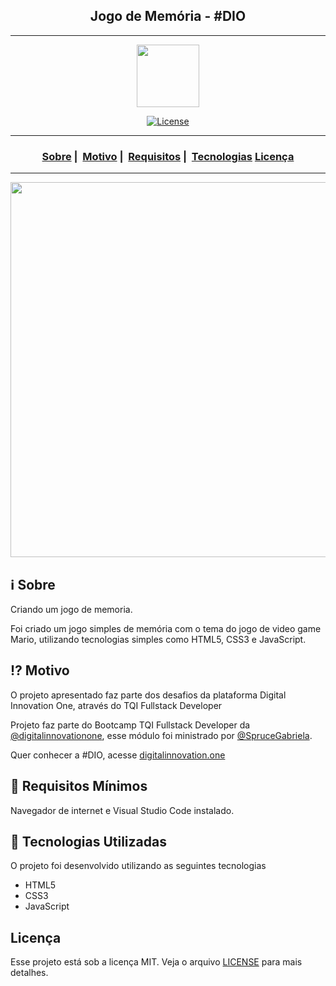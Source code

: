 <h2 align="center">Jogo de Memória - #DIO</h2>

___

<p align="center">
  <img src="https://user-images.githubusercontent.com/54115624/101105695-f706d800-35ac-11eb-9116-3c72f2a130c0.png" width="100" heigth="100">
</p>


<p align="center">
  <a href="https://github.com/joaolotjr/Memory-Game-JavaScript-DIO/blob/main/LICENSE.txt">
    <img alt="License" src="https://img.shields.io/badge/license-MIT-%23F8952D">
  </a>
</p>


___

<h3 align="center">
  <a href="#information_source-sobre">Sobre</a>&nbsp;|&nbsp;
  <a href="#interrobang-motivo">Motivo</a>&nbsp;|&nbsp;
  <a href="#seedling-requisitos-mínimos">Requisitos</a>&nbsp;|&nbsp;
  <a href="#rocket-tecnologias-utilizadas">Tecnologias</a> <!--&nbsp;|&nbsp-->
  <a href="#licença">Licença</a> 
</h3>

___

<p align="center">
  <img src="https://user-images.githubusercontent.com/102186193/187985522-2b143a0a-4722-4066-8424-5c40dea159db.png" width="600">
</p>

## :information_source: Sobre

Criando um jogo de memoria.

Foi criado um jogo simples de memória com o tema do jogo de video game Mario, utilizando tecnologias simples como HTML5, CSS3 e JavaScript.

## :interrobang: Motivo

O projeto apresentado faz parte dos desafios da plataforma Digital Innovation One, através do TQI Fullstack Developer

Projeto faz parte do Bootcamp TQI Fullstack Developer da [@digitalinnovationone](https://github.com/digitalinnovationone), esse módulo foi ministrado por [@SpruceGabriela](https://github.com/SpruceGabriela).

Quer conhecer a #DIO, acesse [digitalinnovation.one](https://digitalinnovation.one/)

## :seedling: Requisitos Mínimos

Navegador de internet e Visual Studio Code instalado.

## :rocket: Tecnologias Utilizadas 

O projeto foi desenvolvido utilizando as seguintes tecnologias

- HTML5
- CSS3
- JavaScript


## Licença 

Esse projeto está sob a licença MIT. Veja o arquivo [LICENSE](LICENSE.txt) para mais detalhes.


